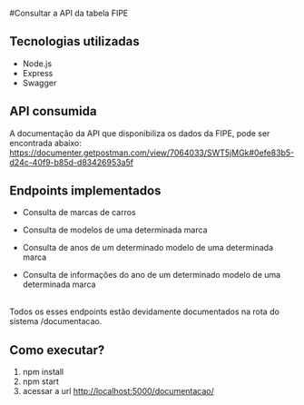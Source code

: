 #Consultar a API da tabela FIPE 

## Tecnologias utilizadas
 - Node.js
 - Express
 - Swagger

## API consumida
A documentação da API que disponibiliza os dados da FIPE, pode ser encontrada abaixo: </br>
https://documenter.getpostman.com/view/7064033/SWT5jMGk#0efe83b5-d24c-40f9-b85d-d83426953a5f</br>

## Endpoints implementados

- Consulta de marcas de carros</br>

- Consulta de modelos de uma determinada marca</br>

- Consulta de anos de um determinado modelo de uma determinada marca</br>

- Consulta de informações do ano de um determinado modelo de uma determinada marca</br></br>

Todos os esses endpoints estão devidamente documentados na rota do sistema /documentacao. 

## Como executar?
 1) npm install
 2) npm start
 3) acessar a url [http://localhost:5000/documentacao/](http://localhost:5000/documentacao/)